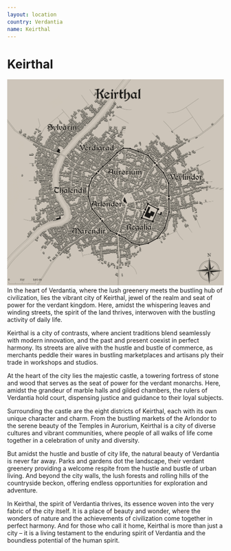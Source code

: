 ```yaml
---
layout: location
country: Verdantia
name: Keirthal
---
```

# Keirthal
  
![map of Keirthal](../images/Keirthal.jpg)
In the heart of Verdantia, where the lush greenery meets the bustling hub of civilization, lies the vibrant city of Keirthal, jewel of the realm and seat of power for the verdant kingdom. Here, amidst the whispering leaves and winding streets, the spirit of the land thrives, interwoven with the bustling activity of daily life.

Keirthal is a city of contrasts, where ancient traditions blend seamlessly with modern innovation, and the past and present coexist in perfect harmony. Its streets are alive with the hustle and bustle of commerce, as merchants peddle their wares in bustling marketplaces and artisans ply their trade in workshops and studios.

At the heart of the city lies the majestic castle, a towering fortress of stone and wood that serves as the seat of power for the verdant monarchs. Here, amidst the grandeur of marble halls and gilded chambers, the rulers of Verdantia hold court, dispensing justice and guidance to their loyal subjects.

Surrounding the castle are the eight districts of Keirthal, each with its own unique character and charm. From the bustling markets of the Arlondor to the serene beauty of the Temples in Aurorium, Keirthal is a city of diverse cultures and vibrant communities, where people of all walks of life come together in a celebration of unity and diversity.

But amidst the hustle and bustle of city life, the natural beauty of Verdantia is never far away. Parks and gardens dot the landscape, their verdant greenery providing a welcome respite from the hustle and bustle of urban living. And beyond the city walls, the lush forests and rolling hills of the countryside beckon, offering endless opportunities for exploration and adventure.

In Keirthal, the spirit of Verdantia thrives, its essence woven into the very fabric of the city itself. It is a place of beauty and wonder, where the wonders of nature and the achievements of civilization come together in perfect harmony. And for those who call it home, Keirthal is more than just a city – it is a living testament to the enduring spirit of Verdantia and the boundless potential of the human spirit.